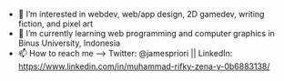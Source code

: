 
- 👀 I’m interested in webdev, web/app design, 2D gamedev, writing fiction, and pixel art
- 🌱 I’m currently learning web programming and computer graphics in Binus University, Indonesia
- 📫 How to reach me --> Twitter: @jamespriori || LinkedIn: https://www.linkedin.com/in/muhammad-rifky-zena-y-0b6883138/

<!---
rifkyzena1488/rifkyzena1488 is a ✨ special ✨ repository because its `README.md` (this file) appears on your GitHub profile.
You can click the Preview link to take a look at your changes.
--->
